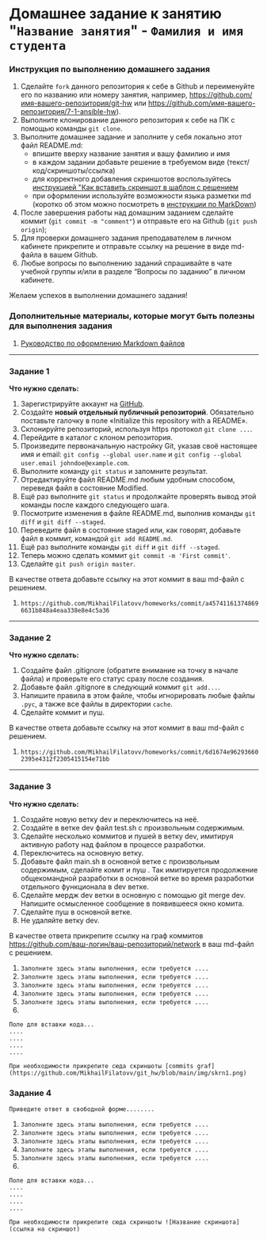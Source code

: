 # Домашнее задание к занятию "`Название занятия`" - `Фамилия и имя студента`


### Инструкция по выполнению домашнего задания

   1. Сделайте `fork` данного репозитория к себе в Github и переименуйте его по названию или номеру занятия, например, https://github.com/имя-вашего-репозитория/git-hw или  https://github.com/имя-вашего-репозитория/7-1-ansible-hw).
   2. Выполните клонирование данного репозитория к себе на ПК с помощью команды `git clone`.
   3. Выполните домашнее задание и заполните у себя локально этот файл README.md:
      - впишите вверху название занятия и вашу фамилию и имя
      - в каждом задании добавьте решение в требуемом виде (текст/код/скриншоты/ссылка)
      - для корректного добавления скриншотов воспользуйтесь [инструкцией "Как вставить скриншот в шаблон с решением](https://github.com/netology-code/sys-pattern-homework/blob/main/screen-instruction.md)
      - при оформлении используйте возможности языка разметки md (коротко об этом можно посмотреть в [инструкции  по MarkDown](https://github.com/netology-code/sys-pattern-homework/blob/main/md-instruction.md))
   4. После завершения работы над домашним заданием сделайте коммит (`git commit -m "comment"`) и отправьте его на Github (`git push origin`);
   5. Для проверки домашнего задания преподавателем в личном кабинете прикрепите и отправьте ссылку на решение в виде md-файла в вашем Github.
   6. Любые вопросы по выполнению заданий спрашивайте в чате учебной группы и/или в разделе “Вопросы по заданию” в личном кабинете.
   
Желаем успехов в выполнении домашнего задания!
   
### Дополнительные материалы, которые могут быть полезны для выполнения задания

1. [Руководство по оформлению Markdown файлов](https://gist.github.com/Jekins/2bf2d0638163f1294637#Code)

---

### Задание 1

**Что нужно сделать:**

1. Зарегистрируйте аккаунт на [GitHub](https://github.com/).
1. Создайте  **новый отдельный публичный репозиторий**. Обязательно поставьте галочку в поле «Initialize this repository with a README».
2. Склонируйте репозиторий, используя https протокол `git clone ...`.
3. Перейдите в каталог с клоном репозитория.
1. Произведите первоначальную настройку Git, указав своё настоящее имя и email: `git config --global user.name` и `git config --global user.email johndoe@example.com`.
1. Выполните команду `git status` и запомните результат.
1. Отредактируйте файл README.md любым удобным способом, переведя файл в состояние Modified.
1. Ещё раз выполните `git status` и продолжайте проверять вывод этой команды после каждого следующего шага.
1. Посмотрите изменения в файле README.md, выполнив команды `git diff` и `git diff --staged`.
1. Переведите файл в состояние staged или, как говорят, добавьте файл в коммит, командой `git add README.md`.
1. Ещё раз выполните команды `git diff` и `git diff --staged`.
1. Теперь можно сделать коммит `git commit -m 'First commit'`.
1. Сделайте `git push origin master`.

В качестве ответа добавьте ссылку на этот коммит в ваш md-файл с решением.

1. `https://github.com/MikhailFilatovv/homeworks/commit/a457411613748696631b848a4eaa338e8e4c5a36`

---

### Задание 2

**Что нужно сделать:**

1. Создайте файл .gitignore (обратите внимание на точку в начале файла) и проверьте его статус сразу после создания.
1. Добавьте файл .gitignore в следующий коммит `git add...`.
1. Напишите правила в этом файле, чтобы игнорировать любые файлы `.pyc`, а также все файлы в директории `cache`.
1. Сделайте коммит и пуш.

В качестве ответа добавьте ссылку на этот коммит в ваш md-файл с решением.

1. `https://github.com/MikhailFilatovv/homeworks/commit/6d1674e962936602395e4312f2305415154e71bb`

---

### Задание 3


**Что нужно сделать:**

1. Создайте новую ветку dev и переключитесь на неё.
2. Создайте в ветке dev файл test.sh с произвольным содержимым.
3. Сделайте несколько коммитов и пушей  в ветку dev, имитируя активную работу над  файлом в процессе разработки.
4. Переключитесь на основную ветку.
5. Добавьте файл main.sh в основной ветке с произвольным содержимым, сделайте комит и пуш . Так имитируется продолжение общекомандной разработки в основной ветке во время разработки отдельного функционала в dev  ветке.
6. Сделайте мердж dev  ветки в основную с помощью git merge dev. Напишите осмысленное сообщение в появившееся окно комита.
7. Сделайте пуш в основной ветке.
8. Не удаляйте ветку dev.

В качестве ответа прикрепите ссылку на граф коммитов https://github.com/ваш-логин/ваш-репозиторий/network в ваш md-файл с решением.

1. `Заполните здесь этапы выполнения, если требуется ....`
2. `Заполните здесь этапы выполнения, если требуется ....`
3. `Заполните здесь этапы выполнения, если требуется ....`
4. `Заполните здесь этапы выполнения, если требуется ....`
5. `Заполните здесь этапы выполнения, если требуется ....`
6. 

```
Поле для вставки кода...
....
....
....
....
```

`При необходимости прикрепитe сюда скриншоты
[commits graf](https://github.com/MikhailFilatovv/git_hw/blob/main/img/skrn1.png)`

### Задание 4

`Приведите ответ в свободной форме........`

1. `Заполните здесь этапы выполнения, если требуется ....`
2. `Заполните здесь этапы выполнения, если требуется ....`
3. `Заполните здесь этапы выполнения, если требуется ....`
4. `Заполните здесь этапы выполнения, если требуется ....`
5. `Заполните здесь этапы выполнения, если требуется ....`
6. 

```
Поле для вставки кода...
....
....
....
....
```

`При необходимости прикрепитe сюда скриншоты
![Название скриншота](ссылка на скриншот)`
